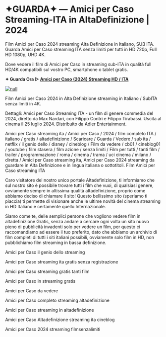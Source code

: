 # ✦GUARDA✦ — Amici per Caso Streaming-ITA in AltaDefinizione | 2024

Film Amici per Caso 2024 streaming Alta Definizione in Italiano, SUB ITA. Guarda Amici per Caso streaming ITA senza limiti per tutti in HD 720p, Full HD 1080p, UHD 4K.

Dove vedere il film di Amici per Caso in streaming sub-ITA in qualità full HD/4K compatibili sul vostro PC, smartphone o tablet gratis.

**✦ Guarda Ora ▷ [Amici per Caso (2024) Streaming HD / ITA](https://popcorn-tv.online/it/movie/1222510/amici-per-caso)**

[![null](https://cdn.pixabay.com/photo/2013/07/13/11/45/play-158609_960_720.png)](https://popcorn-tv.online/it/movie/1222510/amici-per-caso)

Film Amici per Caso 2024 in Alta Definizione streaming in Italiano / SubITA senza limiti in 4K.

Dettagli: Amici per Caso Streaming ITA - un film di genere commedia del 2024, diretto da Max Nardari, con Filippo Contri e Filippo Tirabassi. Uscita al cinema il 25 luglio 2024. Distribuito da Adler Entertainment.

Amici per Caso streaming ita / Amici per Caso / 2024 / film completo ITA / italiano / gratis / altadefinizione / Scaricare / Guarda / Vedere / sub ita / netflix / il genio dello / disney / cineblog / Film da vedere / cb01 / cineblog01 / youtube / film stasera / film azione / senza limiti / Film per tutti / tanti film / trailer / programmazione / roma / cinema / trama / uci cinema / milano / diretta / Amici per Caso streaming ita, Amici per Caso 2024 streaming da guardare in Alta Definizione e in lingua italiana o sottotitoli. Film Amici per Caso streaming ITA

Caro visitatore del nostro unico portale Altadefinizione, ti informiamo che sul nostro sito è possibile trovare tutti i film che vuoi, di qualsiasi genere, ovviamente sempre in altissima qualità altadefinizione, proprio come abbiamo deciso di chiamare il sito! Questo bellissimo sito (speriamo ti piaccia) ti permette di visionare anche le ultime novità del cinema streaming in HD Italiano e certamente quello Internazionale.

Siamo come te, delle semplici persone che vogliono vedere film in altadefinizione Gratis, senza andare a cercare ogni volta un sito nuovo pieno di pubblicità invadenti solo per vedere un film, per questo ci raccomandiamo ad essere il tuo preferito, dato che abbiamo un archivio di film completi di tutti i siti italiani possibili, ovviamente solo film in HD, non pubblichiamo film streaming in bassa definizione.

Amici per Caso il genio dello streaming

Amici per Caso streaming ita gratis senza registrazione

Amici per Caso streaming gratis tanti film

Amici per Caso in streaming gratis

Amici per Caso da vedere

Amici per Caso completo streaming altadefinizione

Amici per Caso streaming in altadefinizione

Amici per Caso Altadefinizione streaming ita cineblog

Amici per Caso 2024 streaming filmsenzalimiti
